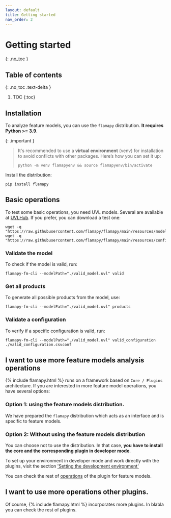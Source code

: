 ```yaml
---
layout: default
title: Getting started
nav_order: 2
---
```


# Getting started
{: .no_toc }

## Table of contents
{: .no_toc .text-delta }

1. TOC
{:toc}

## Installation

To analyze feature models, you can use the `flamapy` distribution. **It requires Python >= 3.9**.  

{: .important }
> It's recommended to use a **virtual environment** (venv) for installation to avoid conflicts with other packages. Here’s how you can set it up:
> ```
> python -m venv flamapyenv && source flamapyenv/bin/activate
> ```   

Install the distribution:

```
pip install flamapy
```

## Basic operations

To test some basic operations, you need UVL models. Several are available at [UVLHub](https://www.uvlhub.io). If you prefer, you can download a test one:

```
wget -q "https://raw.githubusercontent.com/flamapy/flamapy/main/resources/models/simple/valid_model.uvl"
wget -q "https://raw.githubusercontent.com/flamapy/flamapy/main/resources/configurations/valid_configuration.csvconf"
```

### Validate the model

To check if the model is valid, run:

```
flamapy-fm-cli --modelPath="./valid_model.uvl" valid
```

### Get all products

To generate all possible products from the model, use:

```
flamapy-fm-cli --modelPath="./valid_model.uvl" products
```

### Validate a configuration

To verify if a specific configuration is valid, run:


```
flamapy-fm-cli --modelPath="./valid_model.uvl" valid_configuration ./valid_configuration.csvconf
```

## I want to use more feature models analysis operations

{% include flamapy.html %} runs on a framework based on `Core / Plugins` architecture. If you are interested in more feature model operations, you have several options:

### Option 1: using the feature models distribution.

We have prepared the `flamapy` distribution which acts as an interface and is specific to feature models.

### Option 2: Without using the feature models distribution

You can choose not to use the distribution. In that case, **you have to install the core and the corresponding plugin in developer mode**.

To set up your environment in developer mode and work directly with the plugins, visit the section ['Setting the development environment']({{site.baseurl}}/developing/setting_development_environment/)

You can check the rest of [operations]({{site.baseurl}}/core_and_plugins/fm/) of the plugin for feature models.

## I want to use more operations other plugins.

Of course, {% include flamapy.html %} incorporates more plugins. In blabla you can check the rest of plugins.
